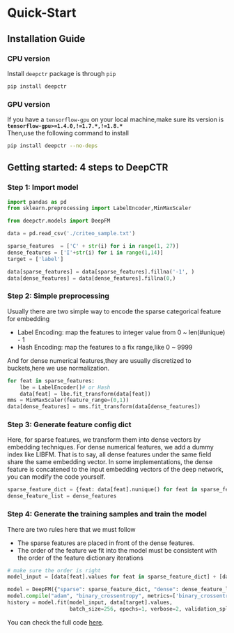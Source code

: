 # Quick-Start

## Installation Guide
### CPU version
Install `deepctr` package is through `pip` 
```bash
pip install deepctr
```
### GPU version
If you have a `tensorflow-gpu` on your local machine,make sure its version is
**`tensorflow-gpu>=1.4.0,!=1.7.*,!=1.8.*`**  
Then,use the following command to install
```bash
pip install deepctr --no-deps
```
## Getting started: 4 steps to DeepCTR


### Step 1: Import model


```python
import pandas as pd
from sklearn.preprocessing import LabelEncoder,MinMaxScaler

from deepctr.models import DeepFM

data = pd.read_csv('./criteo_sample.txt')

sparse_features  = ['C' + str(i) for i in range(1, 27)]
dense_features = ['I'+str(i) for i in range(1,14)]
target = ['label']

data[sparse_features] = data[sparse_features].fillna('-1', )
data[dense_features] = data[dense_features].fillna(0,)
```
    


### Step 2: Simple preprocessing


Usually there are two simple way to encode the sparse categorical feature for embedding

- Label Encoding: map the features to integer value from 0 ~ len(#unique) - 1
- Hash Encoding: map the features to a fix range,like 0 ~ 9999

And for dense numerical features,they are usually  discretized to buckets,here we use normalization.

```python
for feat in sparse_features:
    lbe = LabelEncoder()# or Hash
    data[feat] = lbe.fit_transform(data[feat])
mms = MinMaxScaler(feature_range=(0,1))
data[dense_features] = mms.fit_transform(data[dense_features])
```


### Step 3: Generate feature config dict

Here, for sparse features, we transform them into dense vectors by embedding techniques.
For dense numerical features, we add a dummy index like LIBFM.
That is to say, all dense features under the same field share the same embedding vector.
In some implementations, the dense feature is concatened to the input embedding vectors of the deep network, you can modify the code yourself.

```python
sparse_feature_dict = {feat: data[feat].nunique() for feat in sparse_features}
dense_feature_list = dense_features
```

### Step 4: Generate the training samples and train the model

There are two rules here that we must follow

  - The sparse features are placed in front of the dense features.
  - The order of the feature we fit into the model must be consistent with the order of the feature dictionary iterations


```python
# make sure the order is right
model_input = [data[feat].values for feat in sparse_feature_dict] + [data[feat].values for feat in dense_feature_list]

model = DeepFM({"sparse": sparse_feature_dict, "dense": dense_feature_list}, final_activation='sigmoid')
model.compile("adam", "binary_crossentropy", metrics=['binary_crossentropy'], )
history = model.fit(model_input, data[target].values,
                    batch_size=256, epochs=1, verbose=2, validation_split=0.2,)

```
You can check the full code [here](./Examples.html#classification-criteo).








